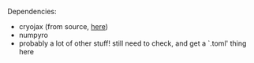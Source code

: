 Dependencies:
 - cryojax (from source, [here](https://github.com/mjo22/cryojax/tree/ee93b98821197348ede7b4fb55b83096820d54ada))
 - numpyro
 - probably a lot of other stuff! still need to check, and get a `.toml' thing here
